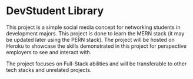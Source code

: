 # DevStudent Library
This project is a simple social media concept for networking students in development majors. This project is done to learn the MERN stack (it may be updated later using the PERN stack). The project will be hosted on Heroku to showcase the skills demonstrated in this project for perspective employers to see and interact with.

The project focuses on Full-Stack abilities and will be transferable to other tech stacks and unrelated projects.